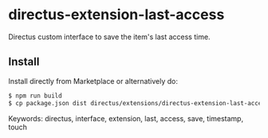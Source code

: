 # directus-extension-last-access

Directus custom interface to save the item's last access time.

## Install

Install directly from Marketplace or alternatively do:

```sh
$ npm run build
$ cp package.json dist directus/extensions/directus-extension-last-access
```

Keywords:
directus, interface, extension, last, access, save, timestamp, touch
